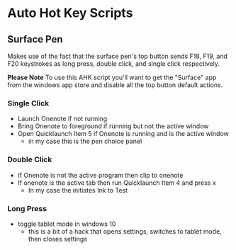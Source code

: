 # Auto Hot Key Scripts

## Surface Pen

Makes use of the fact that the surface pen's top button sends F18, F19, and F20 keystrokes as long press, double click, and single click respectively.

**Please Note** To use this AHK script you'll want to get the "Surface" app from the windows app store and disable all the top button default actions.

### Single Click
* Launch Onenote if not running
* Bring Onenote to foreground if running but not the active window
* Open Quicklaunch Item 5 if Onenote is running and is the active window
    * in my case this is the pen choice panel

### Double Click
* If Onenote is not the active program then clip to onenote
* If onenote is the active tab then run Quicklaunch Item 4 and press x
    * In my case the initiates Ink to Test

### Long Press
* toggle tablet mode in windows 10
    * this is a bit of a hack that opens settings, switches to tablet mode, then closes settings
